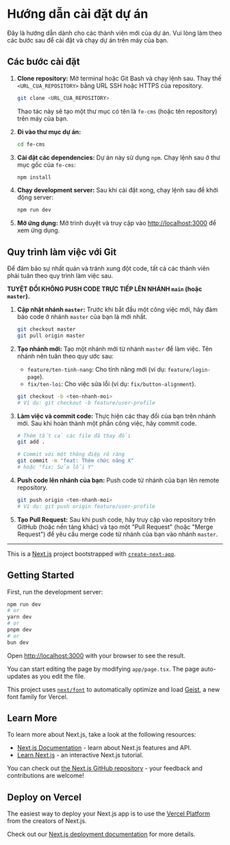 # Hướng dẫn cài đặt dự án

Đây là hướng dẫn dành cho các thành viên mới của dự án. Vui lòng làm theo các bước sau để cài đặt và chạy dự án trên máy của bạn.

## Các bước cài đặt

1.  **Clone repository:**
    Mở terminal hoặc Git Bash và chạy lệnh sau. Thay thế `<URL_CUA_REPOSITORY>` bằng URL SSH hoặc HTTPS của repository.
    ```bash
    git clone <URL_CUA_REPOSITORY>
    ```
    Thao tác này sẽ tạo một thư mục có tên là `fe-cms` (hoặc tên repository) trên máy của bạn.

2.  **Đi vào thư mục dự án:**
    ```bash
    cd fe-cms
    ```

3.  **Cài đặt các dependencies:**
    Dự án này sử dụng `npm`. Chạy lệnh sau ở thư mục gốc của `fe-cms`:
    ```bash
    npm install
    ```

4.  **Chạy development server:**
    Sau khi cài đặt xong, chạy lệnh sau để khởi động server:
    ```bash
    npm run dev
    ```

5.  **Mở ứng dụng:**
    Mở trình duyệt và truy cập vào [http://localhost:3000](http://localhost:3000) để xem ứng dụng.

## Quy trình làm việc với Git

Để đảm bảo sự nhất quán và tránh xung đột code, tất cả các thành viên phải tuân theo quy trình làm việc sau.

**TUYỆT ĐỐI KHÔNG PUSH CODE TRỰC TIẾP LÊN NHÁNH `main` (hoặc `master`).**

1.  **Cập nhật nhánh `master`:**
    Trước khi bắt đầu một công việc mới, hãy đảm bảo code ở nhánh `master` của bạn là mới nhất.
    ```bash
    git checkout master
    git pull origin master
    ```

2.  **Tạo nhánh mới:**
    Tạo một nhánh mới từ nhánh `master` để làm việc. Tên nhánh nên tuân theo quy ước sau:
    *   `feature/ten-tinh-nang`: Cho tính năng mới (ví dụ: `feature/login-page`).
    *   `fix/ten-loi`: Cho việc sửa lỗi (ví dụ: `fix/button-alignment`).

    ```bash
    git checkout -b <ten-nhanh-moi>
    # Ví dụ: git checkout -b feature/user-profile
    ```

3.  **Làm việc và commit code:**
    Thực hiện các thay đổi của bạn trên nhánh mới. Sau khi hoàn thành một phần công việc, hãy commit code.
    ```bash
    # Thêm tất cả các file đã thay đổi
    git add .

    # Commit với một thông điệp rõ ràng
    git commit -m "feat: Thêm chức năng X" 
    # hoặc "fix: Sửa lỗi Y"
    ```

4.  **Push code lên nhánh của bạn:**
    Push code từ nhánh của bạn lên remote repository.
    ```bash
    git push origin <ten-nhanh-moi>
    # Ví dụ: git push origin feature/user-profile
    ```

5.  **Tạo Pull Request:**
    Sau khi push code, hãy truy cập vào repository trên GitHub (hoặc nền tảng khác) và tạo một "Pull Request" (hoặc "Merge Request") để yêu cầu merge code từ nhánh của bạn vào nhánh `master`.

---

This is a [Next.js](https://nextjs.org) project bootstrapped with [`create-next-app`](https://nextjs.org/docs/app/api-reference/cli/create-next-app).

## Getting Started

First, run the development server:

```bash
npm run dev
# or
yarn dev
# or
pnpm dev
# or
bun dev
```

Open [http://localhost:3000](http://localhost:3000) with your browser to see the result.

You can start editing the page by modifying `app/page.tsx`. The page auto-updates as you edit the file.

This project uses [`next/font`](https://nextjs.org/docs/app/building-your-application/optimizing/fonts) to automatically optimize and load [Geist](https://vercel.com/font), a new font family for Vercel.

## Learn More

To learn more about Next.js, take a look at the following resources:

- [Next.js Documentation](https://nextjs.org/docs) - learn about Next.js features and API.
- [Learn Next.js](https://nextjs.org/learn) - an interactive Next.js tutorial.

You can check out [the Next.js GitHub repository](https://github.com/vercel/next.js) - your feedback and contributions are welcome!

## Deploy on Vercel

The easiest way to deploy your Next.js app is to use the [Vercel Platform](https://vercel.com/new?utm_medium=default-template&filter=next.js&utm_source=create-next-app&utm_campaign=create-next-app-readme) from the creators of Next.js.

Check out our [Next.js deployment documentation](https://nextjs.org/docs/app/building-your-application/deploying) for more details.

